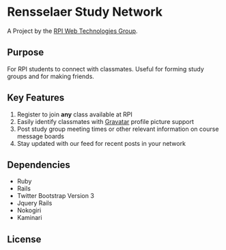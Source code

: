 Rensselaer Study Network
========================
A Project by the [RPI Web Technologies Group](http://webtech.union.rpi.edu/). 

Purpose
-------
For RPI students to connect with classmates. Useful for forming study groups and for making friends.

Key Features
------------
  1. Register to join **any** class available at RPI
  2. Easily identify classmates with [Gravatar](http://en.gravatar.com/) profile picture support
  3. Post study group meeting times or other relevant information on course message boards
  4. Stay updated with our feed for recent posts in your network

Dependencies
------------
  * Ruby
  * Rails
  * Twitter Bootstrap Version 3 
  * Jquery Rails
  * Nokogiri
  * Kaminari

License
-------
  